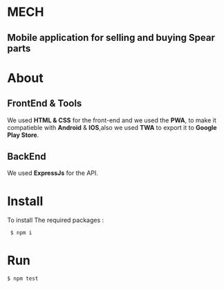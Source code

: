 # MECH
## Mobile application for selling and buying Spear parts

# About

## FrontEnd & Tools
We used **HTML & CSS** for the front-end and we used the **PWA**, to make it compatieble with **Android** & **IOS**,also we used **TWA** to export it to **Google Play Store**.
## BackEnd
We used **ExpressJs** for the API.  
# Install
To install The required packages :

``` $ npm i```

# Run

``` $ npm test ```
